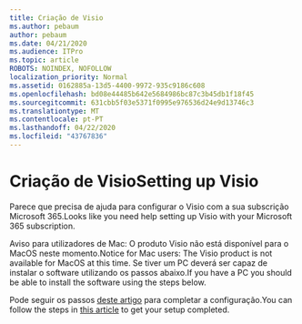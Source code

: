 ```yaml
---
title: Criação de Visio
ms.author: pebaum
author: pebaum
ms.date: 04/21/2020
ms.audience: ITPro
ms.topic: article
ROBOTS: NOINDEX, NOFOLLOW
localization_priority: Normal
ms.assetid: 0162885a-13d5-4400-9972-935c9186c608
ms.openlocfilehash: bd08e44485b642e5684986bc87c3b45db1f18f45
ms.sourcegitcommit: 631cbb5f03e5371f0995e976536d24e9d13746c3
ms.translationtype: MT
ms.contentlocale: pt-PT
ms.lasthandoff: 04/22/2020
ms.locfileid: "43767836"
---
```

# <a name="setting-up-visio"></a><span data-ttu-id="be4de-102">Criação de Visio</span><span class="sxs-lookup"><span data-stu-id="be4de-102">Setting up Visio</span></span>

<span data-ttu-id="be4de-103">Parece que precisa de ajuda para configurar o Visio com a sua subscrição Microsoft 365.</span><span class="sxs-lookup"><span data-stu-id="be4de-103">Looks like you need help setting up Visio with your Microsoft 365 subscription.</span></span>
  
<span data-ttu-id="be4de-104">Aviso para utilizadores de Mac: O produto Visio não está disponível para o MacOS neste momento.</span><span class="sxs-lookup"><span data-stu-id="be4de-104">Notice for Mac users: The Visio product is not available for MacOS at this time.</span></span> <span data-ttu-id="be4de-105">Se tiver um PC deverá ser capaz de instalar o software utilizando os passos abaixo.</span><span class="sxs-lookup"><span data-stu-id="be4de-105">If you have a PC you should be able to install the software using the steps below.</span></span>
  
<span data-ttu-id="be4de-106">Pode seguir os passos [deste artigo](https://support.office.com/article/f98f21e3-aa02-4827-9167-ddab5b025710.aspx) para completar a configuração.</span><span class="sxs-lookup"><span data-stu-id="be4de-106">You can follow the steps in [this article](https://support.office.com/article/f98f21e3-aa02-4827-9167-ddab5b025710.aspx) to get your setup completed.</span></span> 
  

